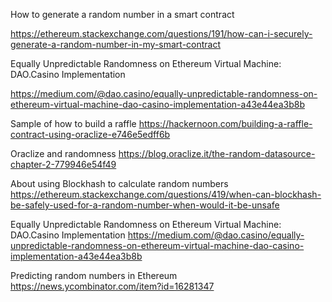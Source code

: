 How to generate a random number in a smart contract

https://ethereum.stackexchange.com/questions/191/how-can-i-securely-generate-a-random-number-in-my-smart-contract

Equally Unpredictable Randomness on Ethereum Virtual Machine: DAO.Casino Implementation

https://medium.com/@dao.casino/equally-unpredictable-randomness-on-ethereum-virtual-machine-dao-casino-implementation-a43e44ea3b8b

Sample of how to build a raffle
https://hackernoon.com/building-a-raffle-contract-using-oraclize-e746e5edff6b

Oraclize and randomness
https://blog.oraclize.it/the-random-datasource-chapter-2-779946e54f49

About using Blockhash to calculate random numbers
https://ethereum.stackexchange.com/questions/419/when-can-blockhash-be-safely-used-for-a-random-number-when-would-it-be-unsafe

Equally Unpredictable Randomness on Ethereum Virtual Machine: DAO.Casino Implementation
https://medium.com/@dao.casino/equally-unpredictable-randomness-on-ethereum-virtual-machine-dao-casino-implementation-a43e44ea3b8b

Predicting random numbers in Ethereum
https://news.ycombinator.com/item?id=16281347

